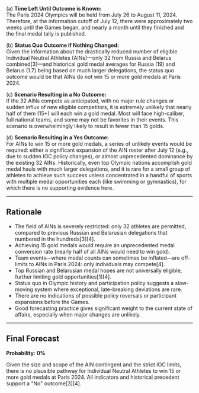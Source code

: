 (a) **Time Left Until Outcome is Known:**  
The Paris 2024 Olympics will be held from July 26 to August 11, 2024. Therefore, at the information cutoff of July 12, there were approximately two weeks until the Games began, and nearly a month until they finished and the final medal tally is published.

(b) **Status Quo Outcome if Nothing Changed:**  
Given the information about the drastically reduced number of eligible Individual Neutral Athletes (AINs)—only 32 from Russia and Belarus combined[3]—and historical gold medal averages for Russia (19) and Belarus (1.7) being based on much larger delegations, the status quo outcome would be that AINs do not win 15 or more gold medals at Paris 2024.

(c) **Scenario Resulting in a No Outcome:**  
If the 32 AINs compete as anticipated, with no major rule changes or sudden influx of new eligible competitors, it is extremely unlikely that nearly half of them (15+) will each win a gold medal. Most will face high-caliber, full national teams, and some may not be favorites in their events. This scenario is overwhelmingly likely to result in fewer than 15 golds.

(d) **Scenario Resulting in a Yes Outcome:**  
For AINs to win 15 or more gold medals, a series of unlikely events would be required: either a significant expansion of the AIN roster after July 12 (e.g., due to sudden IOC policy changes), or almost unprecedented dominance by the existing 32 AINs. Historically, even top Olympic nations accomplish gold medal hauls with much larger delegations, and it is rare for a small group of athletes to achieve such success unless concentrated in a handful of sports with multiple medal opportunities each (like swimming or gymnastics), for which there is no supporting evidence here.

---

## Rationale

- The field of AINs is severely restricted: only 32 athletes are permitted, compared to previous Russian and Belarusian delegations that numbered in the hundreds[3][4].
- Achieving 15 gold medals would require an unprecedented medal conversion rate (nearly half of all AINs would need to win gold).
- Team events—where medal counts can sometimes be inflated—are off-limits to AINs in Paris 2024: only individuals may compete[4].
- Top Russian and Belarusian medal hopes are not universally eligible, further limiting gold opportunities[1][4].
- Status quo in Olympic history and participation policy suggests a slow-moving system where exceptional, late-breaking deviations are rare.
- There are no indications of possible policy reversals or participant expansions before the Games.
- Good forecasting practice gives significant weight to the current state of affairs, especially when major changes are unlikely.

---

## Final Forecast

**Probability: 0%**

Given the size and scope of the AIN contingent and the strict IOC limits, there is no plausible pathway for Individual Neutral Athletes to win 15 or more gold medals at Paris 2024. All indicators and historical precedent support a "No" outcome[3][4].